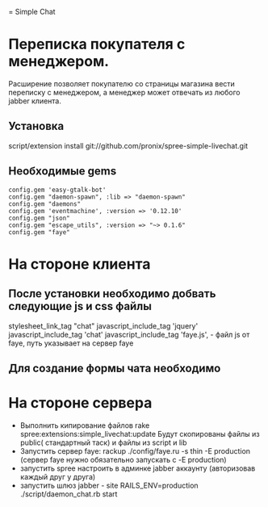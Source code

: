 = Simple Chat

Переписка покупателя с менеджером.
=================================
Расширение позволяет покупателю со страницы магазина вести переписку с менеджером, а менеджер может отвечать из любого jabber клиента.

Установка
---------
 script/extension install  git://github.com/pronix/spree-simple-livechat.git

Необходимые gems
----------------
    config.gem 'easy-gtalk-bot'
    config.gem "daemon-spawn", :lib => "daemon-spawn"
    config.gem "daemons"
    config.gem 'eventmachine', :version => '0.12.10'
    config.gem "json"
    config.gem "escape_utils", :version => "~> 0.1.6"
    config.gem "faye"

На стороне клиента
==================

После установки необходимо добвать следующие js и css файлы
-----------------------------------------------------------
stylesheet_link_tag "chat"
javascript_include_tag 'jquery'
javascript_include_tag 'chat'
javascript_include_tag 'faye.js', - файл js от faye, путь указывает на сервер faye

Для создание формы чата необходимо
-----------------------------------
  <script type="text/javascript">
    //  Faye.Logging.logLevel = 'debug';
    //  Faye.logger = function(message) { console.log(message);  };
    var faye_url = 'http://'+window.location["host"]+':9292/faye'; // урл сервера faye
    var client = new Faye.Client(faye_url, {timeout: 10 });
    $(function(){
        simplechat({"user_uid": "<%= session[:uid] %>", "title": "manager",
                        "send": function(data){
                                 var channel = "/from/"+data["user_uid"];   /* канал faye для отправки сообщения */
                                 client.publish(channel, {"user": data["user_uid"], "msg": data["message"]});
                                },
                      "listen": function(){
                                   client.subscribe('/to/<%= session[:uid] %>', function(message) {  /* канал faye для приема сообщения */
                                   this.show_message(message["msg"]);
                                });
                    }
                 })
    });
  </script>


На стороне сервера
==================
* Выполнить кипирование файлов  rake spree:extensions:simple_livechat:update
  Будут скопированы файлы из public( стандартный таск) и файлы из script и lib
* Запустить сервер faye: rackup ./config/faye.ru -s thin -E production (сервер faye нужно обязательно запускать с -E production)
* запустить spree настроить в админке jabber аккаунту (авторизовав каждый друг у друга)
* запустить шлюз jabber - site
  RAILS_ENV=production ./script/daemon_chat.rb start



